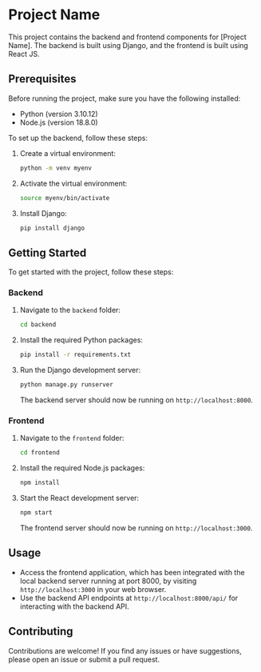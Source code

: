 # Project Name

This project contains the backend and frontend components for [Project Name]. The backend is built using Django, and the frontend is built using React JS.

## Prerequisites

Before running the project, make sure you have the following installed:

- Python (version 3.10.12)
- Node.js (version 18.8.0)

To set up the backend, follow these steps:

1. Create a virtual environment:
    ```bash
    python -m venv myenv
    ```

2. Activate the virtual environment:
    ```bash
    source myenv/bin/activate
    ```

3. Install Django:
    ```bash
    pip install django
    ```

## Getting Started

To get started with the project, follow these steps:

### Backend

1. Navigate to the `backend` folder:
    ```bash
    cd backend
    ```

2. Install the required Python packages:
    ```bash
    pip install -r requirements.txt
    ```

3. Run the Django development server:
    ```bash
    python manage.py runserver
    ```

    The backend server should now be running on `http://localhost:8000`.

### Frontend

1. Navigate to the `frontend` folder:
    ```bash
    cd frontend
    ```

2. Install the required Node.js packages:
    ```bash
    npm install
    ```

3. Start the React development server:
    ```bash
    npm start
    ```

    The frontend server should now be running on `http://localhost:3000`.

## Usage

- Access the frontend application, which has been integrated with the local backend server running at port 8000, by visiting `http://localhost:3000` in your web browser.
- Use the backend API endpoints at `http://localhost:8000/api/` for interacting with the backend API.

## Contributing

Contributions are welcome! If you find any issues or have suggestions, please open an issue or submit a pull request.
